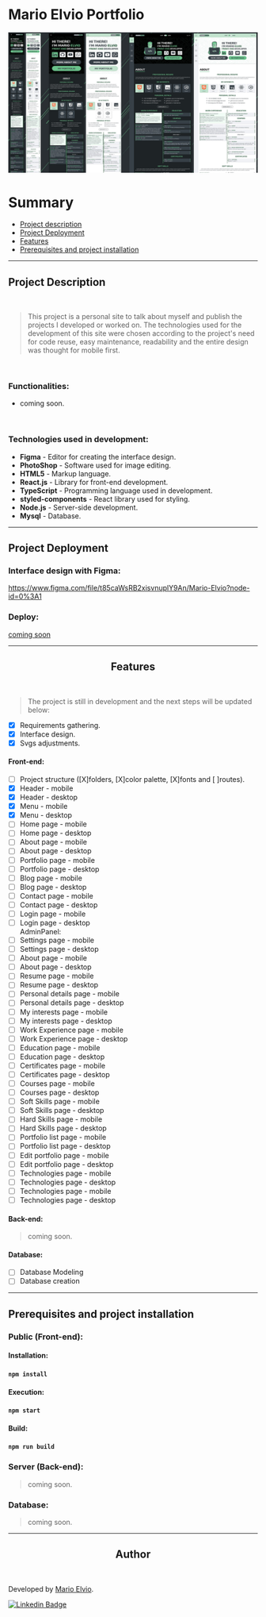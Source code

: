 # Mario Elvio Portfolio

<img src="preview.jpg"/>

<br>

Summary
=================
<!--ts-->
   * [Project description](#about)
   * [Project Deployment](#demo-project)
   * [Features](#features)
   * [Prerequisites and project installation](#pre-req)
<!--te-->

<hr/>

<h2 id="about">Project Description</h2>
<br />

> This project is a personal site to talk about myself and publish the projects I developed or worked on. The technologies used for the development of this site were chosen according to the project's need for code reuse, easy maintenance, readability and the entire design was thought for mobile first.

<br />

### Functionalities:
* coming soon.

<br />

### Technologies used in development:

* <strong>Figma</strong> - Editor for creating the interface design.
* <strong>PhotoShop</strong> - Software used for image editing.
* <strong>HTML5</strong> - Markup language.
* <strong>React.js</strong> - Library for front-end development.
* <strong>TypeScript</strong> - Programming language used in development.
* <strong>styled-components</strong> - React library used for styling.
* <strong>Node.js</strong> - Server-side development.
* <strong>Mysql</strong> - Database.

<hr/>

<h2 id="demo-project">Project Deployment</h2>

### Interface design with Figma:
<a align="left" href="https://www.figma.com/file/t85caWsRB2xisvnuplY9An/Mario-Elvio?node-id=0%3A1">https://www.figma.com/file/t85caWsRB2xisvnuplY9An/Mario-Elvio?node-id=0%3A1</a>

### Deploy:
<a align="left" href="#">coming soon</a>

<hr/>

<h2 id="features" align="center">Features</h2>

<br />

> The project is still in development and the next steps will be updated below:

* [X] Requirements gathering.
* [X] Interface design.
* [X] Svgs adjustments.
#### Front-end:
* [ ] Project structure ([X]folders, [X]color palette, [X]fonts and [ ]routes).
* [X] Header - mobile
* [X] Header - desktop
* [X] Menu - mobile
* [X] Menu - desktop
* [ ] Home page - mobile
* [ ] Home page - desktop
* [ ] About page - mobile
* [ ] About page - desktop
* [ ] Portfolio page - mobile
* [ ] Portfolio page - desktop
* [ ] Blog page - mobile
* [ ] Blog page - desktop
* [ ] Contact page - mobile
* [ ] Contact page - desktop
* [ ] Login page - mobile
* [ ] Login page - desktop
<br />AdminPanel:
* [ ] Settings page - mobile
* [ ] Settings page - desktop
* [ ] About page - mobile
* [ ] About page - desktop
* [ ] Resume page - mobile
* [ ] Resume page - desktop
* [ ] Personal details page - mobile
* [ ] Personal details page - desktop
* [ ] My interests page - mobile
* [ ] My interests page - desktop
* [ ] Work Experience page - mobile
* [ ] Work Experience page - desktop
* [ ] Education page - mobile
* [ ] Education page - desktop
* [ ] Certificates page - mobile
* [ ] Certificates page - desktop
* [ ] Courses page - mobile
* [ ] Courses page - desktop
* [ ] Soft Skills page - mobile
* [ ] Soft Skills page - desktop
* [ ] Hard Skills page - mobile
* [ ] Hard Skills page - desktop
* [ ] Portfolio list page - mobile
* [ ] Portfolio list page - desktop
* [ ] Edit portfolio page - mobile
* [ ] Edit portfolio page - desktop
* [ ] Technologies page - mobile
* [ ] Technologies page - desktop
* [ ] Technologies page - mobile
* [ ] Technologies page - desktop

#### Back-end:
> coming soon.

#### Database:
* [ ] Database Modeling
* [ ] Database creation

<hr/>

<h2 id="pre-req">Prerequisites and project installation</h2>

### Public (Front-end):
#### Installation:
#### `npm install`
#### Execution:
#### `npm start`

#### Build:
#### `npm run build`


### Server (Back-end):

> coming soon.

### Database:

> coming soon.

<hr/>

<h2 align="center">Author</h2>

<a href="https://marioelvio.com">
 <img style="border-radius: 50%;" src="https://avatars.githubusercontent.com/u/81795443?v=4" width="100px;" alt=""/>
</a> <a href="https://marioelvio.com" title="Mario Elvio"></a>

<p>Developed by <a href="https://marioelvio.com">Mario Elvio</a>.</p>

[![Linkedin Badge](https://img.shields.io/badge/-Mario_Elvio-blue?style=flat-square&logo=Linkedin&logoColor=white&link=https://www.linkedin.com/in/marioelvio/)](https://www.linkedin.com/in/marioelvio/)

